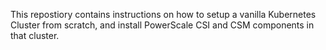 This repostiory contains instructions on how to setup a vanilla Kubernetes Cluster from scratch, and install PowerScale CSI and CSM components in that cluster.
